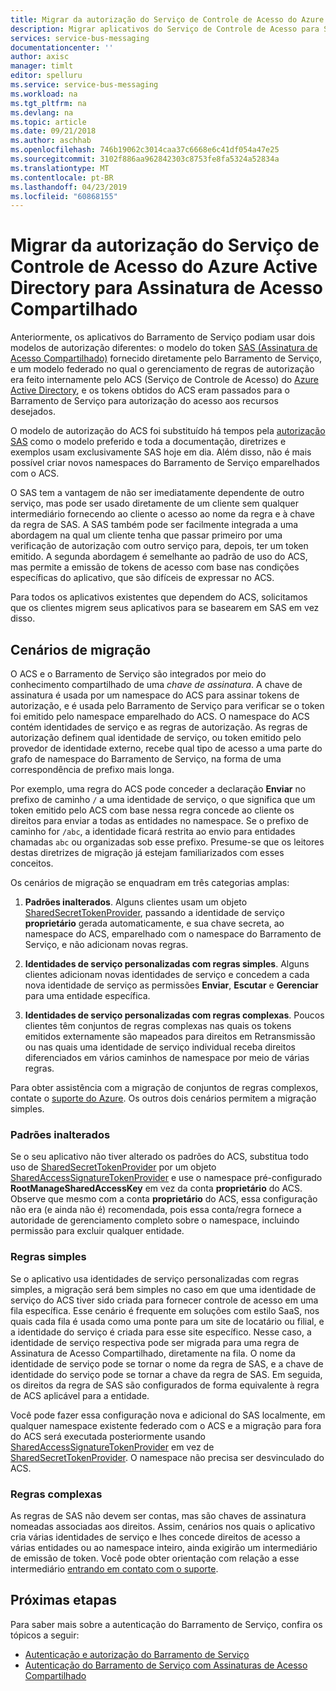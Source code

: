 ```yaml
---
title: Migrar da autorização do Serviço de Controle de Acesso do Azure Active Directory para Assinatura de Acesso Compartilhado | Microsoft Docs
description: Migrar aplicativos do Serviço de Controle de Acesso para SAS
services: service-bus-messaging
documentationcenter: ''
author: axisc
manager: timlt
editor: spelluru
ms.service: service-bus-messaging
ms.workload: na
ms.tgt_pltfrm: na
ms.devlang: na
ms.topic: article
ms.date: 09/21/2018
ms.author: aschhab
ms.openlocfilehash: 746b19062c3014caa37c6668e6c41df054a47e25
ms.sourcegitcommit: 3102f886aa962842303c8753fe8fa5324a52834a
ms.translationtype: MT
ms.contentlocale: pt-BR
ms.lasthandoff: 04/23/2019
ms.locfileid: "60868155"
---
```

# <a name="migrate-from-azure-active-directory-access-control-service-to-shared-access-signature-authorization"></a>Migrar da autorização do Serviço de Controle de Acesso do Azure Active Directory para Assinatura de Acesso Compartilhado

Anteriormente, os aplicativos do Barramento de Serviço podiam usar dois modelos de autorização diferentes: o modelo do token [SAS (Assinatura de Acesso Compartilhado)](service-bus-sas.md) fornecido diretamente pelo Barramento de Serviço, e um modelo federado no qual o gerenciamento de regras de autorização era feito internamente pelo ACS (Serviço de Controle de Acesso) do [Azure Active Directory](/azure/active-directory/), e os tokens obtidos do ACS eram passados para o Barramento de Serviço para autorização do acesso aos recursos desejados.

O modelo de autorização do ACS foi substituído há tempos pela [autorização SAS](service-bus-authentication-and-authorization.md) como o modelo preferido e toda a documentação, diretrizes e exemplos usam exclusivamente SAS hoje em dia. Além disso, não é mais possível criar novos namespaces do Barramento de Serviço emparelhados com o ACS.

O SAS tem a vantagem de não ser imediatamente dependente de outro serviço, mas pode ser usado diretamente de um cliente sem qualquer intermediário fornecendo ao cliente o acesso ao nome da regra e à chave da regra de SAS. A SAS também pode ser facilmente integrada a uma abordagem na qual um cliente tenha que passar primeiro por uma verificação de autorização com outro serviço para, depois, ter um token emitido. A segunda abordagem é semelhante ao padrão de uso do ACS, mas permite a emissão de tokens de acesso com base nas condições específicas do aplicativo, que são difíceis de expressar no ACS.

Para todos os aplicativos existentes que dependem do ACS, solicitamos que os clientes migrem seus aplicativos para se basearem em SAS em vez disso.

## <a name="migration-scenarios"></a>Cenários de migração

O ACS e o Barramento de Serviço são integrados por meio do conhecimento compartilhado de uma *chave de assinatura*. A chave de assinatura é usada por um namespace do ACS para assinar tokens de autorização, e é usada pelo Barramento de Serviço para verificar se o token foi emitido pelo namespace emparelhado do ACS. O namespace do ACS contém identidades de serviço e as regras de autorização. As regras de autorização definem qual identidade de serviço, ou token emitido pelo provedor de identidade externo, recebe qual tipo de acesso a uma parte do grafo de namespace do Barramento de Serviço, na forma de uma correspondência de prefixo mais longa.

Por exemplo, uma regra do ACS pode conceder a declaração **Enviar** no prefixo de caminho `/` a uma identidade de serviço, o que significa que um token emitido pelo ACS com base nessa regra concede ao cliente os direitos para enviar a todas as entidades no namespace. Se o prefixo de caminho for `/abc`, a identidade ficará restrita ao envio para entidades chamadas `abc` ou organizadas sob esse prefixo. Presume-se que os leitores destas diretrizes de migração já estejam familiarizados com esses conceitos.

Os cenários de migração se enquadram em três categorias amplas:

1.  **Padrões inalterados**. Alguns clientes usam um objeto [SharedSecretTokenProvider](/dotnet/api/microsoft.servicebus.sharedsecrettokenprovider), passando a identidade de serviço **proprietário** gerada automaticamente, e sua chave secreta, ao namespace do ACS, emparelhado com o namespace do Barramento de Serviço, e não adicionam novas regras.

2.  **Identidades de serviço personalizadas com regras simples**. Alguns clientes adicionam novas identidades de serviço e concedem a cada nova identidade de serviço as permissões **Enviar**, **Escutar** e **Gerenciar** para uma entidade específica.

3.  **Identidades de serviço personalizadas com regras complexas**. Poucos clientes têm conjuntos de regras complexas nas quais os tokens emitidos externamente são mapeados para direitos em Retransmissão ou nas quais uma identidade de serviço individual receba direitos diferenciados em vários caminhos de namespace por meio de várias regras.

Para obter assistência com a migração de conjuntos de regras complexos, contate o [suporte do Azure](https://azure.microsoft.com/support/options/). Os outros dois cenários permitem a migração simples.

### <a name="unchanged-defaults"></a>Padrões inalterados

Se o seu aplicativo não tiver alterado os padrões do ACS, substitua todo uso de [SharedSecretTokenProvider](/dotnet/api/microsoft.servicebus.sharedsecrettokenprovider) por um objeto [SharedAccessSignatureTokenProvider](/dotnet/api/microsoft.servicebus.sharedaccesssignaturetokenprovider) e use o namespace pré-configurado **RootManageSharedAccessKey** em vez da conta **proprietário** do ACS. Observe que mesmo com a conta **proprietário** do ACS, essa configuração não era (e ainda não é) recomendada, pois essa conta/regra fornece a autoridade de gerenciamento completo sobre o namespace, incluindo permissão para excluir qualquer entidade.

### <a name="simple-rules"></a>Regras simples

Se o aplicativo usa identidades de serviço personalizadas com regras simples, a migração será bem simples no caso em que uma identidade de serviço do ACS tiver sido criada para fornecer controle de acesso em uma fila específica. Esse cenário é frequente em soluções com estilo SaaS, nos quais cada fila é usada como uma ponte para um site de locatário ou filial, e a identidade do serviço é criada para esse site específico. Nesse caso, a identidade de serviço respectiva pode ser migrada para uma regra de Assinatura de Acesso Compartilhado, diretamente na fila. O nome da identidade de serviço pode se tornar o nome da regra de SAS, e a chave de identidade do serviço pode se tornar a chave da regra de SAS. Em seguida, os direitos da regra de SAS são configurados de forma equivalente à regra de ACS aplicável para a entidade.

Você pode fazer essa configuração nova e adicional do SAS localmente, em qualquer namespace existente federado com o ACS e a migração para fora do ACS será executada posteriormente usando [SharedAccessSignatureTokenProvider](/dotnet/api/microsoft.servicebus.sharedaccesssignaturetokenprovider) em vez de [SharedSecretTokenProvider](/dotnet/api/microsoft.servicebus.sharedsecrettokenprovider). O namespace não precisa ser desvinculado do ACS.

### <a name="complex-rules"></a>Regras complexas

As regras de SAS não devem ser contas, mas são chaves de assinatura nomeadas associadas aos direitos. Assim, cenários nos quais o aplicativo cria várias identidades de serviço e lhes concede direitos de acesso a várias entidades ou ao namespace inteiro, ainda exigirão um intermediário de emissão de token. Você pode obter orientação com relação a esse intermediário [entrando em contato com o suporte](https://azure.microsoft.com/support/options/).

## <a name="next-steps"></a>Próximas etapas

Para saber mais sobre a autenticação do Barramento de Serviço, confira os tópicos a seguir:

* [Autenticação e autorização do Barramento de Serviço](service-bus-authentication-and-authorization.md)
* [Autenticação do Barramento de Serviço com Assinaturas de Acesso Compartilhado](service-bus-sas.md)

